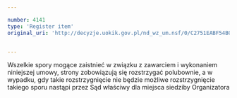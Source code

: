 ```yaml
---

number: 4141
type: 'Register item'
original_uri: 'http://decyzje.uokik.gov.pl/nd_wz_um.nsf/0/C2751EABF54B047CC1257ADB00379EB6?OpenDocument'


---
```


Wszelkie spory mogące zaistnieć w związku z zawarciem i wykonaniem niniejszej umowy, strony zobowiązują się rozstrzygać polubownie, a w wypadku, gdy takie rozstrzygnięcie nie będzie możliwe rozstrzygnięcie takiego sporu nastąpi przez Sąd właściwy dla miejsca siedziby Organizatora
